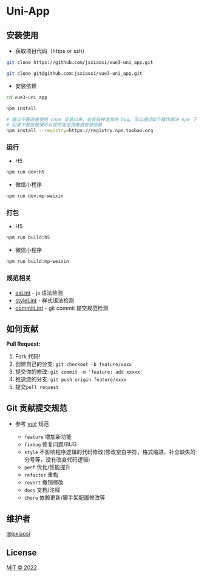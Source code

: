 # Uni-App

## 安装使用

- 获取项目代码（https or ssh）

```bash
git clone https://github.com/jsxiaosi/vue3-uni_app.git

git clone git@github.com:jsxiaosi/vue3-uni_app.git
```

- 安装依赖

```bash
cd vue3-uni_app

npm install

# 建议不要直接使用 cnpm 安装以来，会有各种诡异的 bug。可以通过如下操作解决 npm 下载速度慢的问题
# 如果下载依赖慢可以使用淘宝镜像源安装依赖
npm install --registry=https://registry.npm.taobao.org

```

### 运行
- H5
```bash
npm run dev:h5
```
- 微信小程序
```bash
npm run dev:mp-weixin
```

### 打包

- H5
```bash
npm run build:h5
```
- 微信小程序
```bash
npm run build:mp-weixin
```

### 规范相关

- [esLint](https://eslint.org/) - js 语法检测
- [styleLint](https://stylelint.io/) - 样式语法检测
- [commitLint](https://commitlint.js.org/#/) - git commit 提交规范检测

## 如何贡献

**Pull Request:**

1. Fork 代码!
2. 创建自己的分支: `git checkout -b feature/xxxx`
3. 提交你的修改: `git commit -m 'feature: add xxxxx'`
4. 推送您的分支: `git push origin feature/xxxx`
5. 提交`pull request`

## Git 贡献提交规范

- 参考 [vue](https://github.com/vuejs/vue/blob/dev/.github/COMMIT_CONVENTION.md) 规范

  - `feature` 增加新功能
  - `fixbug` 修复问题/BUG
  - `style` 不影响程序逻辑的代码修改(修改空白字符，格式缩进，补全缺失的分号等，没有改变代码逻辑)
  - `perf` 优化/性能提升
  - `refactor` 重构
  - `revert` 撤销修改
  - `docs` 文档/注释
  - `chore` 依赖更新/脚手架配置修改等

## 维护者

[@jsxiaosi](https://github.com/jsxiaosi)

## License

[MIT © 2022](./LICENSE)
